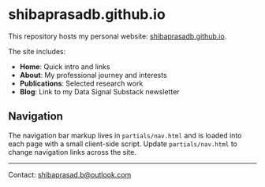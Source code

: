 # shibaprasadb.github.io

This repository hosts my personal website: [shibaprasadb.github.io](https://shibaprasadb.github.io).

The site includes:
- **Home**: Quick intro and links
- **About**: My professional journey and interests
- **Publications**: Selected research work
- **Blog**: Link to my Data Signal Substack newsletter

## Navigation

The navigation bar markup lives in `partials/nav.html` and is loaded into each page with a small client-side script. Update `partials/nav.html` to change navigation links across the site.

---
Contact: [shibaprasad.b@outlook.com](mailto:shibaprasad.b@outlook.com)
